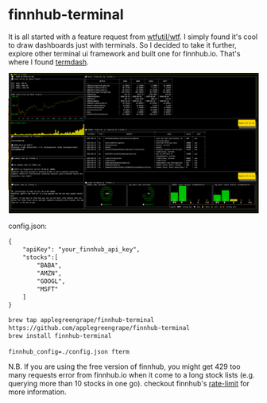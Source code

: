 # finnhub-terminal

It is all started with a feature request from [wtfutil/wtf](https://github.com/wtfutil/wtf/issues/930). I simply found it's cool to draw dashboards just with terminals. So I decided to take it further, explore other terminal ui framework and built one for finnhub.io. That's where I found [termdash](https://github.com/mum4k/termdash).

![example view](./_img/pic1.png)

config.json:
```
{
    "apiKey": "your_finnhub_api_key",
    "stocks":[
        "BABA",
        "AMZN",
        "GOOGL",
        "MSFT"
    ]
}
```

```
brew tap applegreengrape/finnhub-terminal https://github.com/applegreengrape/finnhub-terminal
brew install finnhub-terminal

finnhub_config=./config.json fterm
```
N.B. If you are using the free version of finnhub, you might get 429 too many requests error from finnhub.io when it come to a long stock lists (e.g. querying more than 10 stocks in one go).
checkout finnhub's [rate-limit](https://finnhub.io/docs/api#rate-limit) for more information.